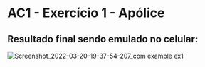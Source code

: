 # AC1 - Exercício 1 - Apólice

<h2>Resultado final sendo emulado no celular:</h2>


![Screenshot_2022-03-20-19-37-54-207_com example ex1](https://user-images.githubusercontent.com/63882166/159189401-3a1c7083-7efe-469a-823f-34c641dd30da.jpg)
